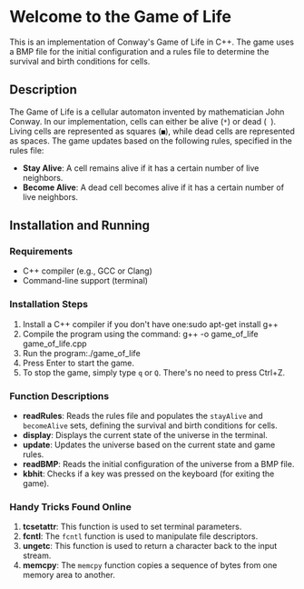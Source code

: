 # Welcome to the Game of Life

This is an implementation of Conway's Game of Life in C++. The game uses a BMP file for the initial configuration and a rules file to determine the survival and birth conditions for cells.

## Description

The Game of Life is a cellular automaton invented by mathematician John Conway. In our implementation, cells can either be alive (`*`) or dead (` `). Living cells are represented as squares (`■`), while dead cells are represented as spaces. The game updates based on the following rules, specified in the rules file:

- **Stay Alive**: A cell remains alive if it has a certain number of live neighbors.
- **Become Alive**: A dead cell becomes alive if it has a certain number of live neighbors.

## Installation and Running

### Requirements

- C++ compiler (e.g., GCC or Clang)
- Command-line support (terminal)

### Installation Steps

1. Install a C++ compiler if you don't have one:sudo apt-get install g++
2. Compile the program using the command: g++ -o game_of_life game_of_life.cpp
3. Run the program:./game_of_life
4. Press Enter to start the game.
5. To stop the game, simply type `q` or `Q`. There's no need to press Ctrl+Z.

### Function Descriptions

- **readRules**: Reads the rules file and populates the `stayAlive` and `becomeAlive` sets, defining the survival and birth conditions for cells.
- **display**: Displays the current state of the universe in the terminal.
- **update**: Updates the universe based on the current state and game rules.
- **readBMP**: Reads the initial configuration of the universe from a BMP file.
- **kbhit**: Checks if a key was pressed on the keyboard (for exiting the game).

### Handy Tricks Found Online 

1. **tcsetattr**: This function is used to set terminal parameters.
2. **fcntl**: The `fcntl` function is used to manipulate file descriptors.
3. **ungetc**: This function is used to return a character back to the input stream.
4. **memcpy**: The `memcpy` function copies a sequence of bytes from one memory area to another.



